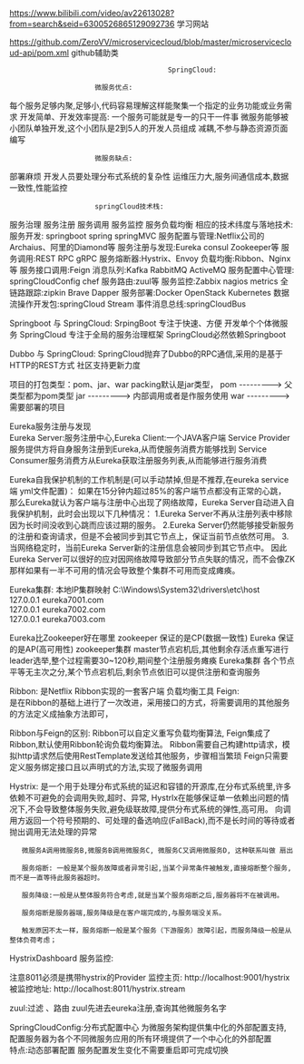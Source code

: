 https://www.bilibili.com/video/av22613028?from=search&seid=6300526865129092736  学习网站
 
https://github.com/ZeroVV/microservicecloud/blob/master/microservicecloud-api/pom.xml  github辅助类

                                           SpringCloud:

                         微服务优点:
每个服务足够内聚,足够小,代码容易理解这样能聚集一个指定的业务功能或业务需求
开发简单、开发效率提高: 一个服务可能就是专一的只干一件事
微服务能够被小团队单独开发,这个小团队是2到5人的开发人员组成
减耦,不参与静态资源页面编写

                         微服务缺点:
部署麻烦
开发人员要处理分布式系统的复杂性
运维压力大,服务间通信成本,数据一致性,性能监控


                         springCloud技术栈:

服务治理   服务注册  服务调用  服务监控  服务负载均衡
相应的技术纬度与落地技术:
服务开发: springboot  spring  springMVC
服务配置与管理:Netflix公司的Archaius、阿里的Diamond等
服务注册与发现:Eureka  consul  Zookeeper等
服务调用:REST RPC gRPC
服务熔断器:Hystrix、Envoy
负载均衡:Ribbon、Nginx等
服务接口调用:Feign
消息队列:Kafka  RabbitMQ  ActiveMQ
服务配置中心管理: springCloudConfig  chef
服务路由:zuul等
服务监控:Zabbix  nagios metrics
全链路跟踪:zipkin Brave Dapper
服务部署:Docker  OpenStack  Kubernetes
数据流操作开发包:springCloud Stream
事件消息总线:springCloudBus

Springboot 与 SpringCloud:
SrpingBoot   专注于快速、方便 开发单个个体微服务
SpringCloud  专注于全局的服务治理框架
SpringCloud必然依赖Springboot 

Dubbo 与 SpringCloud:
SpringCloud抛弃了Dubbo的RPC通信,采用的是基于HTTP的REST方式
社区支持更新力度

项目的打包类型：pom、jar、war
packing默认是jar类型，
<packaging>pom</packaging>      --------->   父类型都为pom类型
<packaging>jar</packaging>      --------->   内部调用或者是作服务使用
<packaging>war</packaging>      --------->   需要部署的项目

Eureka服务注册与发现  
    Eureka Server:服务注册中心,Eureka Client:一个JAVA客户端
    Service Provider服务提供方将自身服务注册到Eureka,从而使服务消费方能够找到
    Service Consumer服务消费方从Eureka获取注册服务列表,从而能够进行服务消费
    
Eureka自我保护机制的工作机制是(可以手动禁掉,但是不推荐,在eureka service端 yml文件配置)：
    如果在15分钟内超过85%的客户端节点都没有正常的心跳，
    那么Eureka就认为客户端与注册中心出现了网络故障，Eureka Server自动进入自我保护机制，此时会出现以下几种情况：
    1.Eureka Server不再从注册列表中移除因为长时间没收到心跳而应该过期的服务。
    2.Eureka Server仍然能够接受新服务的注册和查询请求，但是不会被同步到其它节点上，保证当前节点依然可用。
    3.当网络稳定时，当前Eureka Server新的注册信息会被同步到其它节点中。
    因此Eureka Server可以很好的应对因网络故障导致部分节点失联的情况，而不会像ZK那样如果有一半不可用的情况会导致整个集群不可用而变成瘫痪。
    
Eureka集群:
 本地IP集群映射    C:\Windows\System32\drivers\etc\host    
                              127.0.0.1 eureka7001.com  
                              127.0.0.1 eureka7002.com    
                              127.0.0.1 eureka7003.com
           
Eureka比Zookeeper好在哪里
zookeeper 保证的是CP(数据一致性)       Eureka  保证的是AP(高可用性)
zookeeper集群 master节点宕机后,其他剩余存活点重写进行leader选举,整个过程需要30~120秒,期间整个注册服务瘫痪
Eureka集群  各个节点平等无主次之分,某个节点宕机后,剩余节点依旧可以提供注册和查询服务
  
Ribbon:
       是Netflix Ribbon实现的一套客户端  负载均衡工具
Feign:  
       是在Ribbon的基础上进行了一次改进，采用接口的方式，将需要调用的其他服务的方法定义成抽象方法即可，      

Ribbon与Feign的区别:
       Ribbon可以自定义重写负载均衡算法,
       Feign集成了Ribbon,默认使用Ribbon轮询负载均衡算法。
       Ribbon需要自己构建http请求，模拟http请求然后使用RestTemplate发送给其他服务，步骤相当繁琐
       Feign只需要定义服务绑定接口且以声明式的方法,实现了微服务调用
       

Hystrix: 
      是一个用于处理分布式系统的延迟和容错的开源库,在分布式系统里,许多依赖不可避免的会调用失败,超时、异常,
      Hystrlx在能够保证单一依赖出问题的情况下,不会导致整体服务失败,避免级联故障,提供分布式系统的弹性,高可用。
      向调用方返回一个符号预期的、可处理的备选响应(FallBack),而不是长时间的等待或者抛出调用无法处理的异常    
      
       微服务A调用微服务B,微服务B调用微服务C, 微服务C又调用微服务D, 这种联系叫做 扇出  
       
       服务熔断: 一般是某个服务故障或者异常引起,当某个异常条件被触发,直接熔断整个服务,而不是一直等待此服务器超时。
       
       服务降级:一般是从整体服务符合考虑,就是当某个服务熔断之后,服务器将不在被调用。
      
       服务熔断是服务器端,服务降级是在客户端完成的,与服务端没关系。
       
       触发原因不太一样，服务熔断一般是某个服务（下游服务）故障引起，而服务降级一般是从整体负荷考虑；
       
       
       
HystrixDashboard 服务监控:

注意8011必须是携带hystrix的Provider
监控主页:   http://localhost:9001/hystrix
被监控地址: http://localhost:8011/hystrix.stream


zuul:过滤 、路由
zuul先进去eureka注册,查询其他微服务名字
       
SpringCloudConfig:分布式配置中心
为微服务架构提供集中化的外部配置支持, 配置服务器为各个不同微服务应用的所有环境提供了一个中心化的外部配置       
特点:动态部署配置 服务配置发生变化不需要重启即可完成切换